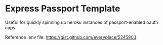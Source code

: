 Express Passport Template
=========================

Useful for quickly spinning up heroku instances of passport-enabled oauth apps.

Reference .env file: https://gist.github.com/everyplace/5245903